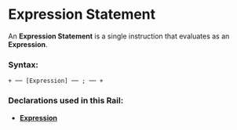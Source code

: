 
# Expression Statement

An **Expression Statement** is a single instruction
that evaluates as an **Expression**.

### Syntax:

    + ── [Expression] ── ; ── +

### Declarations used in this Rail:

- [**Expression**](Expression.md)
